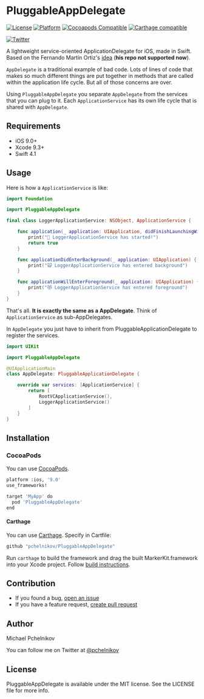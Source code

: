 # PluggableAppDelegate

[![License](https://img.shields.io/badge/license-MIT-green.svg?style=flat)](https://github.com/pchelnikov/PluggableAppDelegate/blob/master/LICENSE)
[![Platform](https://img.shields.io/cocoapods/p/PluggableAppDelegate.svg?style=flat)](https://github.com/pchelnikov/PluggableAppDelegate)
[![Cocoapods Compatible](https://img.shields.io/cocoapods/v/PluggableAppDelegate.svg)](https://cocoapods.org/pods/PluggableAppDelegate)
[![Carthage compatible](https://img.shields.io/badge/Carthage-compatible-4BC51D.svg?style=flat)](https://github.com/Carthage/Carthage)

[![Twitter](https://img.shields.io/badge/Twitter-@pchelnikov-blue.svg?style=flat)](http://twitter.com/pchelnikov)

A lightweight service-oriented ApplicationDelegate for iOS, made in Swift. Based on the Fernando Martín Ortiz's [idea](https://github.com/fmo91/PluggableApplicationDelegate) (**his repo not supported now**).

`AppDelegate` is a traditional example of bad code. Lots of lines of code that makes so much different things are put together in methods that are called within the application life cycle. But all of those concerns are over.

Using `PluggableAppDelegate` you separate `AppDelegate` from the services that you can plug to it. Each `ApplicationService` has its own life cycle that is shared with `AppDelegate`.

## Requirements

- iOS 9.0+
- Xcode 9.3+
- Swift 4.1

## Usage

Here is how a `ApplicationService` is like:

```swift
import Foundation

import PluggableAppDelegate

final class LoggerApplicationService: NSObject, ApplicationService {

    func application(_ application: UIApplication, didFinishLaunchingWithOptions launchOptions: [UIApplicationLaunchOptionsKey : Any]? = nil) -> Bool {
        print("🎉 LoggerApplicationService has started!")
        return true
    }

    func applicationDidEnterBackground(_ application: UIApplication) {
        print("🙀 LoggerApplicationService has entered background")
    }

    func applicationWillEnterForeground(_ application: UIApplication) {
        print("😻 LoggerApplicationService has entered foreground")
    }
}
```

That's all. **It is exactly the same as a AppDelegate**. Think of `ApplicationService` as sub-AppDelegates.

In `AppDelegate` you just have to inherit from PluggableApplicationDelegate to register the services.

```swift
import UIKit

import PluggableAppDelegate

@UIApplicationMain
class AppDelegate: PluggableApplicationDelegate {

    override var services: [ApplicationService] {
        return [
            RootVCApplicationService(),
            LoggerApplicationService()
        ]
    }
}
```

## Installation

### CocoaPods

You can use [CocoaPods](http://cocoapods.org/?q=MarkerKit).

```bash
platform :ios, '9.0'
use_frameworks!

target 'MyApp' do
  pod 'PluggableAppDelegate'
end
```

#### Carthage 
You can use [Carthage](https://github.com/Carthage/Carthage).
Specify in Cartfile:

```bash
github "pchelnikov/PluggableAppDelegate"
```

Run `carthage` to build the framework and drag the built MarkerKit.framework into your Xcode project. Follow [build instructions](https://github.com/Carthage/Carthage#getting-started).

## Contribution

- If you found a bug, [open an issue](https://github.com/pchelnikov/PluggableAppDelegate/issues)
- If you have a feature request, [create pull request](https://github.com/pchelnikov/PluggableAppDelegate/pulls)

## Author

Michael Pchelnikov

You can follow me on Twitter at [@pchelnikov](http://twitter.com/pchelnikov)

## License

PluggableAppDelegate is available under the MIT license. See the LICENSE file for more info.